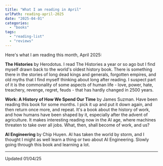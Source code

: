 ```yaml
---
title: "What I am reading in April"
urlPath: reading-april-2025
date: "2025-04-01"
categories: 
  - "books"
tags: 
  - "reading-list"
  - "reviews"
---
```


Here's what I am reading this month, April 2025:

**The Histories** by Herodotus.
    I read The Histories a year or so ago but I find myself drawn back to the world's oldest history book. There is something there in the stories of long dead kings and generals, forgotten empires, and old myths that I find myself thinking about long after reading. I suspect part of it is the commonality of some aspects of human life - love, power, hate, treachery, revenge, regret, feuds - that has hardly changed in 2500 years.

**Work: A History of How We Spend Our Time** by James Suzman. 
    Have been reading this book for some months. I pick it up and put it down again, and then return once more, and repeat. It's a book about the history of work, and how humans have been shaped by it, especially after the advent of agriculture. It makes interesting reading now in the AI age, where machines threaten to take over all jobs. What, then, shall become of work, and us?

**AI Engineering** by Chip Huyen. 
    AI has taken the world by storm, and I thought I might as well learn a thing or two about AI Engineering. Slowly going through this book and learning a lot.

---

Updated 01/04/25